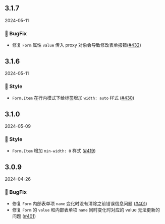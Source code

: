 ## 3.1.7
2024-05-11

### 🐞 BugFix

- 修复 `Form` 属性 `value` 传入 proxy 对象会导致修改表单报错([#432](https://github.com/sheinsight/shineout-next/pull/432))

## 3.1.6
2024-05-11

### 💅 Style
- `Form.Item` 在行内模式下给标签增加 `width: auto` 样式 ([#430](https://github.com/sheinsight/shineout-next/pull/430))

## 3.1.0
2024-05-09

### 💅 Style

- `Form.Item` 增加 `min-width: 0` 样式 ([#419](https://github.com/sheinsight/shineout-next/pull/419))

## 3.0.9
2024-04-26

### 🐞 BugFix

- 修复 `Form` 内部表单项 `name` 变化时没有清除之前错误信息问题 ([#401](https://github.com/sheinsight/shineout-next/pull/401))
- 修复 `Form` 的 `value` 和内部表单项 `name` 同时变化时对应的 value 无法更新的问题 ([#401](https://github.com/sheinsight/shineout-next/pull/401))

